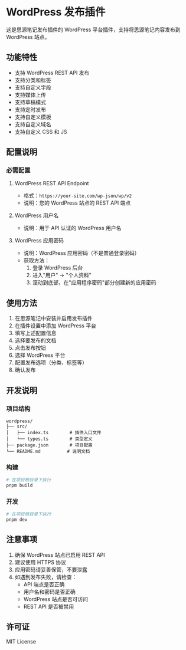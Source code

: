 # WordPress 发布插件

这是思源笔记发布插件的 WordPress 平台插件，支持将思源笔记内容发布到 WordPress 站点。

## 功能特性

- 支持 WordPress REST API 发布
- 支持分类和标签
- 支持自定义字段
- 支持媒体上传
- 支持草稿模式
- 支持定时发布
- 支持自定义模板
- 支持自定义域名
- 支持自定义 CSS 和 JS

## 配置说明

### 必需配置

1. WordPress REST API Endpoint
   - 格式：`https://your-site.com/wp-json/wp/v2`
   - 说明：您的 WordPress 站点的 REST API 端点

2. WordPress 用户名
   - 说明：用于 API 认证的 WordPress 用户名

3. WordPress 应用密码
   - 说明：WordPress 应用密码（不是普通登录密码）
   - 获取方法：
     1. 登录 WordPress 后台
     2. 进入"用户" -> "个人资料"
     3. 滚动到底部，在"应用程序密码"部分创建新的应用密码

## 使用方法

1. 在思源笔记中安装并启用发布插件
2. 在插件设置中添加 WordPress 平台
3. 填写上述配置信息
4. 选择要发布的文档
5. 点击发布按钮
6. 选择 WordPress 平台
7. 配置发布选项（分类、标签等）
8. 确认发布

## 开发说明

### 项目结构

```
wordpress/
├── src/
│   ├── index.ts        # 插件入口文件
│   └── types.ts        # 类型定义
├── package.json        # 项目配置
└── README.md          # 说明文档
```

### 构建

```bash
# 在项目根目录下执行
pnpm build
```

### 开发

```bash
# 在项目根目录下执行
pnpm dev
```

## 注意事项

1. 确保 WordPress 站点已启用 REST API
2. 建议使用 HTTPS 协议
3. 应用密码请妥善保管，不要泄露
4. 如遇到发布失败，请检查：
   - API 端点是否正确
   - 用户名和密码是否正确
   - WordPress 站点是否可访问
   - REST API 是否被禁用

## 许可证

MIT License 